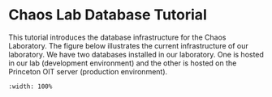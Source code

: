 # Chaos Lab Database Tutorial

This tutorial introduces the database infrastructure for the Chaos Laboratory. The figure below illustrates the current infrastructure of our laboratory. We have two databases installed in our laboratory. One is hosted in our lab (development environment) and the other is hosted on the Princeton OIT server (production environment).
```{figure} /_static/0210task10/0210task10_1.jpg
:width: 100%
```
